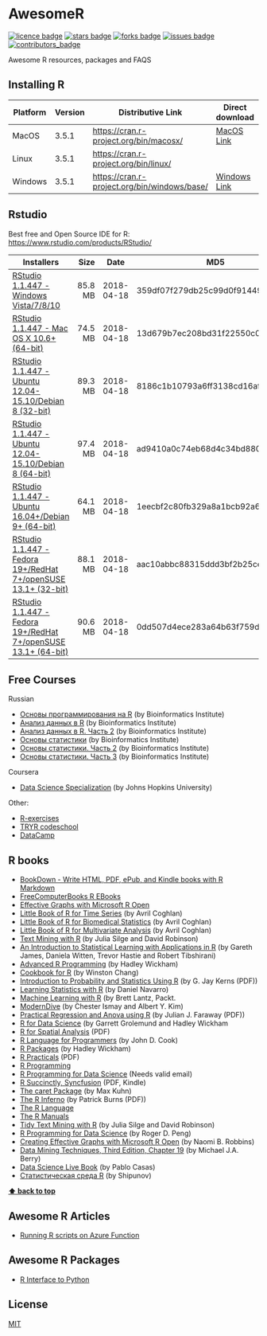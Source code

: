 # AwesomeR
<a name="header01"></a>
[![licence badge]][licence]
[![stars badge]][stars]
[![forks badge]][forks]
[![issues badge]][issues]
[![contributors_badge]][contributors]

[licence badge]:https://img.shields.io/badge/license-MIT-blue.svg
[stars badge]:https://img.shields.io/github/stars/ktaranov/AwesomeR.svg
[forks badge]:https://img.shields.io/github/forks/ktaranov/AwesomeR.svg
[issues badge]:https://img.shields.io/github/issues/ktaranov/AwesomeR.svg
[contributors_badge]:https://img.shields.io/github/contributors/ktaranov/AwesomeR.svg

[licence]:https://github.com/ktaranov/AwesomeR/blob/master/LICENSE
[stars]:https://github.com/ktaranov/AwesomeR/stargazers
[forks]:https://github.com/ktaranov/AwesomeR/network
[issues]:https://github.com/ktaranov/AwesomeR/issues
[contributors]:https://github.com/ktaranov/AwesomeR/graphs/contributors

Awesome R resources, packages and FAQS

## Installing R

| Platform | Version | Distributive Link                           | Direct download | Size, Mb | SHA-1                                    |
|----------|---------|---------------------------------------------|-----------------|---------:|------------------------------------------|
| MacOS    | 3.5.1  | https://cran.r-project.org/bin/macosx/       | [MacOS Link]    | 74       | 76c01bfa62a6896d5f4a4511e25d17276d149621  |
| Linux    | 3.5.1  | https://cran.r-project.org/bin/linux/        |                 | 73       |                                          |
| Windows  | 3.5.1  | https://cran.r-project.org/bin/windows/base/ | [Windows Link]  | 79       | 1c8111544dd9485522bea6e8e9d3ec90d1166e12 |

[MacOS Link]:https://cran.r-project.org/bin/macosx/R-3.5.1.pkg
[Windows Link]:https://cran.r-project.org/bin/windows/base/R-3.5.1-win.exe


## Rstudio
Best free and Open Source IDE for R: https://www.rstudio.com/products/RStudio/

| Installers                                                       | Size    | Date       | MD5                              |
|------------------------------------------------------------------|--------:|------------|----------------------------------|
| [RStudio 1.1.447 - Windows Vista/7/8/10]                         | 85.8 MB | 2018-04-18 | 359df07f279db25c99d0f91449b0fc33 |
| [RStudio 1.1.447 - Mac OS X 10.6+ (64-bit)]                      | 74.5 MB | 2018-04-18 | 13d679b7ec208bd31f22550c0cdd6c99 |
| [RStudio 1.1.447 - Ubuntu 12.04-15.10/Debian 8 (32-bit)]         | 89.3 MB | 2018-04-18 | 8186c1b10793a6ff3138cd16af3ea433 |
| [RStudio 1.1.447 - Ubuntu 12.04-15.10/Debian 8 (64-bit)]         | 97.4 MB | 2018-04-18 | ad9410a0c74eb68d4c34bd880fd103a6 |
| [RStudio 1.1.447 - Ubuntu 16.04+/Debian 9+ (64-bit)]             | 64.1 MB | 2018-04-18 | 1eecbf2c80fb329a8a1bcb92a68e459e |
| [RStudio 1.1.447 - Fedora 19+/RedHat 7+/openSUSE 13.1+ (32-bit)] | 88.1 MB | 2018-04-18 | aac10abbc88315ddd3bf2b25ce8d9814 |
| [RStudio 1.1.447 - Fedora 19+/RedHat 7+/openSUSE 13.1+ (64-bit)] | 90.6 MB | 2018-04-18 | 0dd507d4ece283a64b63f759dc9e4fad |

[RStudio 1.1.447 - Windows Vista/7/8/10]:https://download1.rstudio.org/RStudio-1.1.447.exe
[RStudio 1.1.447 - Mac OS X 10.6+ (64-bit)]:https://download1.rstudio.org/RStudio-1.1.447.dmg
[RStudio 1.1.447 - Ubuntu 12.04-15.10/Debian 8 (32-bit)]:https://download1.rstudio.org/rstudio-1.1.447-i386.deb
[RStudio 1.1.447 - Ubuntu 12.04-15.10/Debian 8 (64-bit)]:https://download1.rstudio.org/rstudio-1.1.447-amd64.deb
[RStudio 1.1.447 - Ubuntu 16.04+/Debian 9+ (64-bit)]:https://download1.rstudio.org/rstudio-xenial-1.1.447-amd64.deb
[RStudio 1.1.447 - Fedora 19+/RedHat 7+/openSUSE 13.1+ (32-bit)]:https://download1.rstudio.org/rstudio-1.1.447-i686.rpm
[RStudio 1.1.447 - Fedora 19+/RedHat 7+/openSUSE 13.1+ (64-bit)]:https://download1.rstudio.org/rstudio-1.1.447-x86_64.rpm


## Free Courses
Russian
 - [Основы программирования на R](https://stepik.org/course/Основы-программирования-на-R-497) (by Bioinformatics Institute)
 - [Анализ данных в R](https://stepik.org/course/Анализ-данных-в-R-129) (by Bioinformatics Institute)
 - [Анализ данных в R. Часть 2](https://stepik.org/course/Анализ-данных-в-R-Часть-2-724) (by Bioinformatics Institute)
 - [Основы статистики](https://stepik.org/course/Основы-статистики-76/) (by Bioinformatics Institute)
 - [Основы статистики. Часть 2](https://stepik.org/course/Основы-статистики-Часть-2-524) (by Bioinformatics Institute)
 - [Основы статистики. Часть 3](https://stepik.org/course/Основы-статистики-Часть-3-2152/) (by Bioinformatics Institute)

Coursera
 - [Data Science Specialization](https://www.coursera.org/specializations/jhu-data-science) (by Johns Hopkins University)

Other:
 - [R-exercises](http://www.r-exercises.com/)
 - [TRYR codeschool](http://tryr.codeschool.com/)
 - [DataCamp](https://www.datacamp.com/)

## R books
 - [BookDown - Write HTML, PDF, ePub, and Kindle books with R Markdown](https://bookdown.org)
 - [FreeComputerBooks R EBooks](http://freecomputerbooks.com/langRBooks.html)
 - [Effective Graphs with Microsoft R Open](http://blog.revolutionanalytics.com/2016/05/e-book-effective-graphs.html)
 - [Little Book of R for Time Series](http://a-little-book-of-r-for-time-series.readthedocs.io/en/latest/index.html) (by Avril Coghlan)
 - [Little Book of R for Biomedical Statistics](http://a-little-book-of-r-for-biomedical-statistics.readthedocs.io/en/latest/index.html) (by Avril Coghlan)
 - [Little Book of R for Multivariate Analysis](http://little-book-of-r-for-multivariate-analysis.readthedocs.io/en/latest/index.html) (by Avril Coghlan)
 - [Text Mining with R](http://tidytextmining.com/) (by Julia Silge and David Robinson)
 - [An Introduction to Statistical Learning with Applications in R](http://www-bcf.usc.edu/~gareth/ISL/) (by Gareth James, Daniela Witten, Trevor Hastie and Robert Tibshirani)
 - [Advanced R Programming](http://adv-r.had.co.nz) (by Hadley Wickham)
 - [Cookbook for R](http://www.cookbook-r.com) (by Winston Chang)
 - [Introduction to Probability and Statistics Using R](http://cran.r-project.org/web/packages/IPSUR/vignettes/IPSUR.pdf) (by G. Jay Kerns (PDF))
 - [Learning Statistics with R](http://health.adelaide.edu.au/psychology/ccs/teaching/lsr) (by Daniel Navarro)
 - [Machine Learning with R](https://www.packtpub.com/packyt/free-ebook/r-machine-learning) (by Brett Lantz, Packt.
 - [ModernDive](https://ismayc.github.io/moderndiver-book/) (by Chester Ismay and Albert Y. Kim)
 - [Practical Regression and Anova using R](http://cran.r-project.org/doc/contrib/Faraway-PRA.pdf) (by Julian J. Faraway (PDF))
 - [R for Data Science](http://r4ds.had.co.nz) (by Garrett Grolemund and Hadley Wickham
 - [R for Spatial Analysis](http://www.columbia.edu/~cjd11/charles_dimaggio/DIRE/resources/spatialEpiBook.pdf) (PDF)
 - [R Language for Programmers](http://www.johndcook.com/blog/r_language_for_programmers) (by John D. Cook)
 - [R Packages](http://r-pkgs.had.co.nz) (by Hadley Wickham)
 - [R Practicals](http://www.columbia.edu/~cjd11/charles_dimaggio/DIRE/resources/R/practicalsBookNoAns.pdf) (PDF)
 - [R Programming](https://en.wikibooks.org/wiki/R_Programming)
 - [R Programming for Data Science](https://leanpub.com/rprogramming) (Needs valid email)
 - [R Succinctly, Syncfusion](https://www.syncfusion.com/resources/techportal/ebooks/rsuccinctly) (PDF, Kindle)
 - [The caret Package](http://topepo.github.io/caret/index.html) (by Max Kuhn)
 - [The R Inferno](http://www.burns-stat.com/pages/Tutor/R_inferno.pdf) (by Patrick Burns (PDF))
 - [The R Language](http://stat.ethz.ch/R-manual/R-patched/doc/html)
 - [The R Manuals](http://cran.r-project.org/manuals.html)
 - [Tidy Text Mining with R](http://tidytextmining.com) (by Julia Silge and David Robinson)
 - [R Programming for Data Science](https://leanpub.com/rprogramming) (by Roger D. Peng)
 - [Creating Effective Graphs with Microsoft R Open](https://github.com/nbrgraphs/mro) (by Naomi B. Robbins)
 - [Data Mining Techniques, Third Edition, Chapter 19](https://www.jmp.com/en_us/offers/data-mining-techniques-book/thanks.html#formsuccess) (by Michael J.A. Berry)
 - [Data Science Live Book](https://livebook.datascienceheroes.com/) (by Pablo Casas)
 - [Статистическая среда R](http://herba.msu.ru/shipunov/software/r/r-ru.htm) (by Shipunov)

**[⬆ back to top](#awesomer)**


## Awesome R Articles
 - [Running R scripts on Azure Function](https://github.com/thdeltei/azure-function-r)


## Awesome R Packages
 - [R Interface to Python](https://rstudio.github.io/reticulate/index.html)


## License
[MIT](/License)
